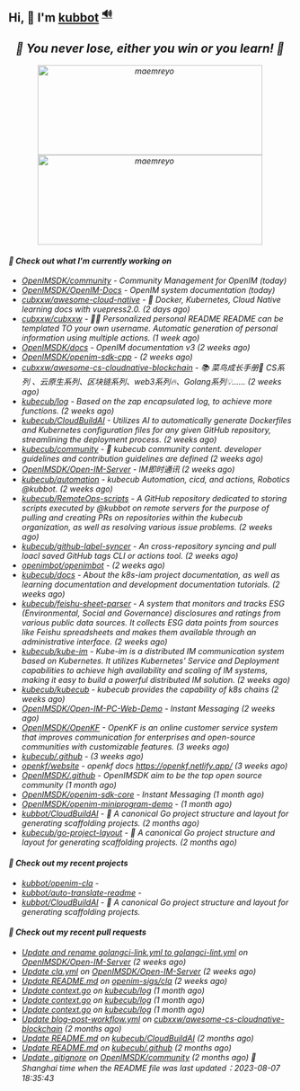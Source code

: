 ## Hi, 👋  I'm <a href="https://github.com/kubbot" target="_blank">kubbot</a> <sup><a href="https://nsddd.top" />🔊</a></sup>

<h2 align="center"><em>🌟 You never lose, either you win or you learn!<em> 💪</h2>

<p align="center">
	<img src="https://github-readme-stats.vercel.app/api?username=kubbot&theme=dracula&show_icons=true" alt="maemreyo" width="400" height="160" />
	<img src="http://github-readme-streak-stats.herokuapp.com?user=kubbot&theme=dracula&hide_border=false" alt="maemreyo" width="400" height="160"/>
</p>

</p>

#### 👷 Check out what I'm currently working on

- [OpenIMSDK/community](https://github.com/OpenIMSDK/community) - Community Management for OpenIM (today)
- [OpenIMSDK/OpenIM-Docs](https://github.com/OpenIMSDK/OpenIM-Docs) - OpenIM system documentation (today)
- [cubxxw/awesome-cloud-native](https://github.com/cubxxw/awesome-cloud-native) - 🐋 Docker, Kubernetes, Cloud Native learning docs with vuepress2.0.    (2 days ago)
- [cubxxw/cubxxw](https://github.com/cubxxw/cubxxw) - 🏄‍♂️ Personalized personal README README can be templated TO your own username. Automatic generation of personal information using multiple actions.    (1 week ago)
- [OpenIMSDK/docs](https://github.com/OpenIMSDK/docs) - OpenIM documentation v3 (2 weeks ago)
- [OpenIMSDK/openim-sdk-cpp](https://github.com/OpenIMSDK/openim-sdk-cpp) -  (2 weeks ago)
- [cubxxw/awesome-cs-cloudnative-blockchain](https://github.com/cubxxw/awesome-cs-cloudnative-blockchain) - 📚 菜鸟成长手册🚀  CS系列 、云原生系列、区块链系列、web3系列🔥、Golang系列💡...... (2 weeks ago)
- [kubecub/log](https://github.com/kubecub/log) - Based on the zap encapsulated log, to achieve more functions.  (2 weeks ago)
- [kubecub/CloudBuildAI](https://github.com/kubecub/CloudBuildAI) - Utilizes AI to automatically generate Dockerfiles and Kubernetes configuration files for any given GitHub repository, streamlining the deployment process. (2 weeks ago)
- [kubecub/community](https://github.com/kubecub/community) - 🚀 kubecub community content. developer guidelines and contribution guidelines are defined (2 weeks ago)
- [OpenIMSDK/Open-IM-Server](https://github.com/OpenIMSDK/Open-IM-Server) - IM即时通讯 (2 weeks ago)
- [kubecub/automation](https://github.com/kubecub/automation) - kubecub Automation, cicd, and actions, Robotics @kubbot. (2 weeks ago)
- [kubecub/RemoteOps-scripts](https://github.com/kubecub/RemoteOps-scripts) - A GitHub repository dedicated to storing scripts executed by @kubbot on remote servers for the purpose of pulling and creating PRs on repositories within the kubecub organization, as well as resolving various issue problems. (2 weeks ago)
- [kubecub/github-label-syncer](https://github.com/kubecub/github-label-syncer) - An cross-repository syncing and pull loacl saved GitHub tags CLI or actions tool. (2 weeks ago)
- [openimbot/openimbot](https://github.com/openimbot/openimbot) -  (2 weeks ago)
- [kubecub/docs](https://github.com/kubecub/docs) - About the k8s-iam project documentation, as well as learning documentation and development documentation tutorials. (2 weeks ago)
- [kubecub/feishu-sheet-parser](https://github.com/kubecub/feishu-sheet-parser) - A system that monitors and tracks ESG (Environmental, Social and Governance) disclosures and ratings from various public data sources. It collects ESG data points from sources like Feishu spreadsheets and makes them available through an administrative interface. (2 weeks ago)
- [kubecub/kube-im](https://github.com/kubecub/kube-im) - Kube-im is a distributed IM communication system based on Kubernetes. It utilizes Kubernetes&#39; Service and Deployment capabilities to achieve high availability and scaling of IM systems, making it easy to build a powerful distributed IM solution. (2 weeks ago)
- [kubecub/kubecub](https://github.com/kubecub/kubecub) - kubecub provides the capability of k8s chains (2 weeks ago)
- [OpenIMSDK/Open-IM-PC-Web-Demo](https://github.com/OpenIMSDK/Open-IM-PC-Web-Demo) - Instant Messaging (2 weeks ago)
- [OpenIMSDK/OpenKF](https://github.com/OpenIMSDK/OpenKF) - OpenKF is an online customer service system that improves communication for enterprises and open-source communities with customizable features. (3 weeks ago)
- [kubecub/.github](https://github.com/kubecub/.github) -  (3 weeks ago)
- [openkf/website](https://github.com/openkf/website) - openkf docs https://openkf.netlify.app/ (3 weeks ago)
- [OpenIMSDK/.github](https://github.com/OpenIMSDK/.github) - OpenIMSDK aim to be the top open source community (1 month ago)
- [OpenIMSDK/openim-sdk-core](https://github.com/OpenIMSDK/openim-sdk-core) - Instant Messaging (1 month ago)
- [OpenIMSDK/openim-miniprogram-demo](https://github.com/OpenIMSDK/openim-miniprogram-demo) -  (1 month ago)
- [kubbot/CloudBuildAI](https://github.com/kubbot/CloudBuildAI) - 🔮 A canonical Go project structure and layout for generating scaffolding projects. (2 months ago)
- [kubecub/go-project-layout](https://github.com/kubecub/go-project-layout) - 🔮 A canonical Go project structure and layout for generating scaffolding projects.    (2 months ago)

#### 🌱 Check out my recent projects

- [kubbot/openim-cla](https://github.com/kubbot/openim-cla) - 
- [kubbot/auto-translate-readme](https://github.com/kubbot/auto-translate-readme) - 
- [kubbot/CloudBuildAI](https://github.com/kubbot/CloudBuildAI) - 🔮 A canonical Go project structure and layout for generating scaffolding projects.

#### 🔨 Check out my recent pull requests

- [Update and rename golangci-link.yml to golangci-lint.yml](https://github.com/OpenIMSDK/Open-IM-Server/pull/637) on [OpenIMSDK/Open-IM-Server](https://github.com/OpenIMSDK/Open-IM-Server) (2 weeks ago)
- [Update cla.yml](https://github.com/OpenIMSDK/Open-IM-Server/pull/634) on [OpenIMSDK/Open-IM-Server](https://github.com/OpenIMSDK/Open-IM-Server) (2 weeks ago)
- [Update README.md](https://github.com/openim-sigs/cla/pull/6) on [openim-sigs/cla](https://github.com/openim-sigs/cla) (2 weeks ago)
- [Update context.go](https://github.com/kubecub/log/pull/14) on [kubecub/log](https://github.com/kubecub/log) (1 month ago)
- [Update context.go](https://github.com/kubecub/log/pull/8) on [kubecub/log](https://github.com/kubecub/log) (1 month ago)
- [Update context.go](https://github.com/kubecub/log/pull/7) on [kubecub/log](https://github.com/kubecub/log) (1 month ago)
- [Update blog-post-workflow.yml](https://github.com/cubxxw/awesome-cs-cloudnative-blockchain/pull/25) on [cubxxw/awesome-cs-cloudnative-blockchain](https://github.com/cubxxw/awesome-cs-cloudnative-blockchain) (2 months ago)
- [Update README.md](https://github.com/kubecub/CloudBuildAI/pull/16) on [kubecub/CloudBuildAI](https://github.com/kubecub/CloudBuildAI) (2 months ago)
- [Update README.md](https://github.com/kubecub/.github/pull/1) on [kubecub/.github](https://github.com/kubecub/.github) (2 months ago)
- [Update .gitignore](https://github.com/OpenIMSDK/community/pull/21) on [OpenIMSDK/community](https://github.com/OpenIMSDK/community) (2 months ago)
 🚀 Shanghai time when the README file was last updated：2023-08-07 18:35:43

